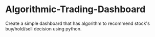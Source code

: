 # Algorithmic-Trading-Dashboard
Create a simple dashboard that has algorithm to recommend stock's buy/hold/sell decision using python.
